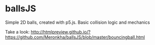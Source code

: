 # ballsJS
Simple 2D balls, created with p5.js. Basic collision logic and mechanics

Take a look:
http://htmlpreview.github.io/?https://github.com/Meronkha/ballsJS/blob/master/bouncingball.html
